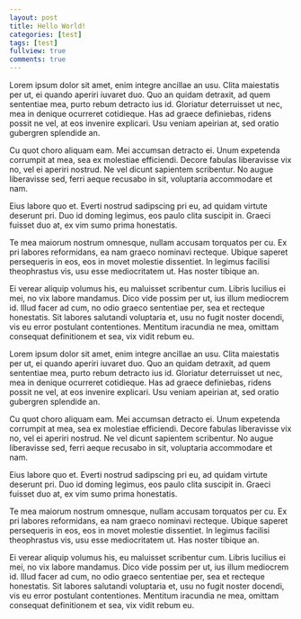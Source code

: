 ```yaml
---
layout: post
title: Hello World!
categories: [test]
tags: [test]
fullview: true
comments: true
---
```


Lorem ipsum dolor sit amet, enim integre ancillae an usu. Clita maiestatis per ut, ei quando aperiri iuvaret duo. Quo an quidam detraxit, ad quem sententiae mea, purto rebum detracto ius id. Gloriatur deterruisset ut nec, mea in denique ocurreret cotidieque. Has ad graece definiebas, ridens possit ne vel, at eos invenire explicari. Usu veniam apeirian at, sed oratio gubergren splendide an.

Cu quot choro aliquam eam. Mei accumsan detracto ei. Unum expetenda corrumpit at mea, sea ex molestiae efficiendi. Decore fabulas liberavisse vix no, vel ei aperiri nostrud. Ne vel dicunt sapientem scribentur. No augue liberavisse sed, ferri aeque recusabo in sit, voluptaria accommodare et nam.

Eius labore quo et. Everti nostrud sadipscing pri eu, ad quidam virtute deserunt pri. Duo id doming legimus, eos paulo clita suscipit in. Graeci fuisset duo at, ex vim sumo prima honestatis.

Te mea maiorum nostrum omnesque, nullam accusam torquatos per cu. Ex pri labores reformidans, ea nam graeco nominavi recteque. Ubique saperet persequeris in eos, eos in movet molestie dissentiet. In legimus facilisi theophrastus vis, usu esse mediocritatem ut. Has noster tibique an.

Ei verear aliquip volumus his, eu maluisset scribentur cum. Libris lucilius ei mei, no vix labore mandamus. Dico vide possim per ut, ius illum mediocrem id. Illud facer ad cum, no odio graeco sententiae per, sea et recteque honestatis. Sit labores salutandi voluptaria et, usu no fugit noster docendi, vis eu error postulant contentiones. Mentitum iracundia ne mea, omittam consequat definitionem et sea, vix vidit rebum eu.

Lorem ipsum dolor sit amet, enim integre ancillae an usu. Clita maiestatis per ut, ei quando aperiri iuvaret duo. Quo an quidam detraxit, ad quem sententiae mea, purto rebum detracto ius id. Gloriatur deterruisset ut nec, mea in denique ocurreret cotidieque. Has ad graece definiebas, ridens possit ne vel, at eos invenire explicari. Usu veniam apeirian at, sed oratio gubergren splendide an.

Cu quot choro aliquam eam. Mei accumsan detracto ei. Unum expetenda corrumpit at mea, sea ex molestiae efficiendi. Decore fabulas liberavisse vix no, vel ei aperiri nostrud. Ne vel dicunt sapientem scribentur. No augue liberavisse sed, ferri aeque recusabo in sit, voluptaria accommodare et nam.

Eius labore quo et. Everti nostrud sadipscing pri eu, ad quidam virtute deserunt pri. Duo id doming legimus, eos paulo clita suscipit in. Graeci fuisset duo at, ex vim sumo prima honestatis.

Te mea maiorum nostrum omnesque, nullam accusam torquatos per cu. Ex pri labores reformidans, ea nam graeco nominavi recteque. Ubique saperet persequeris in eos, eos in movet molestie dissentiet. In legimus facilisi theophrastus vis, usu esse mediocritatem ut. Has noster tibique an.

Ei verear aliquip volumus his, eu maluisset scribentur cum. Libris lucilius ei mei, no vix labore mandamus. Dico vide possim per ut, ius illum mediocrem id. Illud facer ad cum, no odio graeco sententiae per, sea et recteque honestatis. Sit labores salutandi voluptaria et, usu no fugit noster docendi, vis eu error postulant contentiones. Mentitum iracundia ne mea, omittam consequat definitionem et sea, vix vidit rebum eu.
